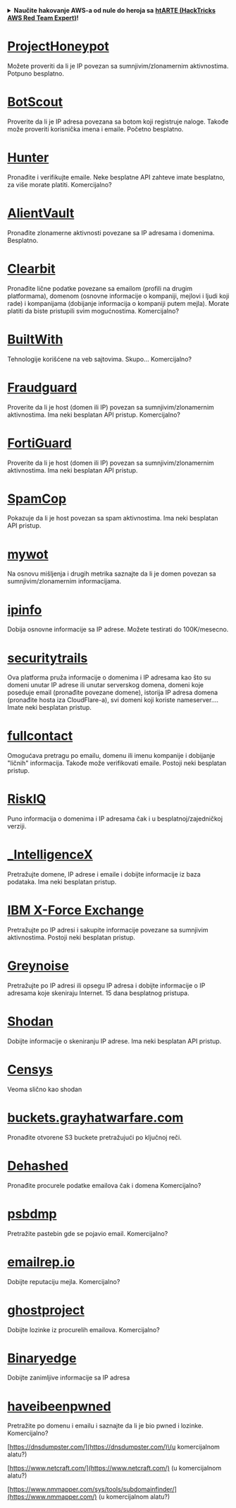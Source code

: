 <details>

<summary><strong>Naučite hakovanje AWS-a od nule do heroja sa</strong> <a href="https://training.hacktricks.xyz/courses/arte"><strong>htARTE (HackTricks AWS Red Team Expert)</strong></a><strong>!</strong></summary>

Drugi načini podrške HackTricks-u:

* Ako želite da vidite svoju **kompaniju reklamiranu na HackTricks-u** ili da **preuzmete HackTricks u PDF formatu** proverite [**PLANOVE ZA ČLANSTVO**](https://github.com/sponsors/carlospolop)!
* Nabavite [**zvanični PEASS & HackTricks swag**](https://peass.creator-spring.com)
* Otkrijte [**The PEASS Family**](https://opensea.io/collection/the-peass-family), našu kolekciju ekskluzivnih [**NFT-ova**](https://opensea.io/collection/the-peass-family)
* **Pridružite se** 💬 [**Discord grupi**](https://discord.gg/hRep4RUj7f) ili [**telegram grupi**](https://t.me/peass) ili nas **pratite** na **Twitter-u** 🐦 [**@hacktricks_live**](https://twitter.com/hacktricks_live)**.**
* **Podelite svoje hakovanje trikove slanjem PR-ova na** [**HackTricks**](https://github.com/carlospolop/hacktricks) i [**HackTricks Cloud**](https://github.com/carlospolop/hacktricks-cloud) github repozitorijume.

</details>


# [ProjectHoneypot](https://www.projecthoneypot.org/)

Možete proveriti da li je IP povezan sa sumnjivim/zlonamernim aktivnostima. Potpuno besplatno.

# [**BotScout**](http://botscout.com/api.htm)

Proverite da li je IP adresa povezana sa botom koji registruje naloge. Takođe može proveriti korisnička imena i emaile. Početno besplatno.

# [Hunter](https://hunter.io/)

Pronađite i verifikujte emaile.
Neke besplatne API zahteve imate besplatno, za više morate platiti.
Komercijalno?

# [AlientVault](https://otx.alienvault.com/api)

Pronađite zlonamerne aktivnosti povezane sa IP adresama i domenima. Besplatno.

# [Clearbit](https://dashboard.clearbit.com/)

Pronađite lične podatke povezane sa emailom \(profili na drugim platformama\), domenom \(osnovne informacije o kompaniji, mejlovi i ljudi koji rade\) i kompanijama \(dobijanje informacija o kompaniji putem mejla\).
Morate platiti da biste pristupili svim mogućnostima.
Komercijalno?

# [BuiltWith](https://builtwith.com/)

Tehnologije korišćene na veb sajtovima. Skupo...
Komercijalno?

# [Fraudguard](https://fraudguard.io/)

Proverite da li je host \(domen ili IP\) povezan sa sumnjivim/zlonamernim aktivnostima. Ima neki besplatan API pristup.
Komercijalno?

# [FortiGuard](https://fortiguard.com/)

Proverite da li je host \(domen ili IP\) povezan sa sumnjivim/zlonamernim aktivnostima. Ima neki besplatan API pristup.

# [SpamCop](https://www.spamcop.net/)

Pokazuje da li je host povezan sa spam aktivnostima. Ima neki besplatan API pristup.

# [mywot](https://www.mywot.com/)

Na osnovu mišljenja i drugih metrika saznajte da li je domen povezan sa sumnjivim/zlonamernim informacijama.

# [ipinfo](https://ipinfo.io/)

Dobija osnovne informacije sa IP adrese. Možete testirati do 100K/mesecno.

# [securitytrails](https://securitytrails.com/app/account)

Ova platforma pruža informacije o domenima i IP adresama kao što su domeni unutar IP adrese ili unutar serverskog domena, domeni koje poseduje email \(pronađite povezane domene\), istorija IP adresa domena \(pronađite hosta iza CloudFlare-a\), svi domeni koji koriste nameserver....
Imate neki besplatan pristup.

# [fullcontact](https://www.fullcontact.com/)

Omogućava pretragu po emailu, domenu ili imenu kompanije i dobijanje "ličnih" informacija. Takođe može verifikovati emaile. Postoji neki besplatan pristup.

# [RiskIQ](https://www.spiderfoot.net/documentation/)

Puno informacija o domenima i IP adresama čak i u besplatnoj/zajedničkoj verziji.

# [\_IntelligenceX](https://intelx.io/)

Pretražujte domene, IP adrese i emaile i dobijte informacije iz baza podataka. Ima neki besplatan pristup.

# [IBM X-Force Exchange](https://exchange.xforce.ibmcloud.com/)

Pretražujte po IP adresi i sakupite informacije povezane sa sumnjivim aktivnostima. Postoji neki besplatan pristup.

# [Greynoise](https://viz.greynoise.io/)

Pretražujte po IP adresi ili opsegu IP adresa i dobijte informacije o IP adresama koje skeniraju Internet. 15 dana besplatnog pristupa.

# [Shodan](https://www.shodan.io/)

Dobijte informacije o skeniranju IP adrese. Ima neki besplatan API pristup.

# [Censys](https://censys.io/)

Veoma slično kao shodan

# [buckets.grayhatwarfare.com](https://buckets.grayhatwarfare.com/)

Pronađite otvorene S3 buckete pretražujući po ključnoj reči.

# [Dehashed](https://www.dehashed.com/data)

Pronađite procurele podatke emailova čak i domena
Komercijalno?

# [psbdmp](https://psbdmp.ws/)

Pretražite pastebin gde se pojavio email. Komercijalno?

# [emailrep.io](https://emailrep.io/key)

Dobijte reputaciju mejla. Komercijalno?

# [ghostproject](https://ghostproject.fr/)

Dobijte lozinke iz procurelih emailova. Komercijalno?

# [Binaryedge](https://www.binaryedge.io/)

Dobijte zanimljive informacije sa IP adresa

# [haveibeenpwned](https://haveibeenpwned.com/)

Pretražite po domenu i emailu i saznajte da li je bio pwned i lozinke. Komercijalno?

[https://dnsdumpster.com/](https://dnsdumpster.com/)\(u komercijalnom alatu?\)

[https://www.netcraft.com/](https://www.netcraft.com/) \(u komercijalnom alatu?\)

[https://www.nmmapper.com/sys/tools/subdomainfinder/](https://www.nmmapper.com/) \(u komercijalnom alatu?\)
